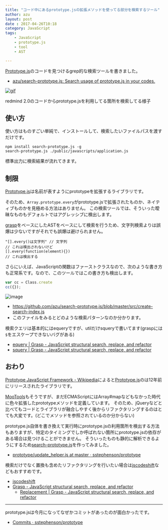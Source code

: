```yaml
---
title: "コード中にあるprototype.jsの拡張メソッドを使ってる部分を検索するツール"
author: azu
layout: post
date : 2017-04-26T10:18
category: JavaScript
tags:
    - JavaScript
    - prototype.js
    - tool
    - AST

---
```


[Prototype.js](http://prototypejs.org/ "Prototype")のコードを見つけるgrep的な検索ツールを書きました。

- [azu/search-prototype.js: Search usage of prototype.js in your codes.](https://github.com/azu/search-prototype.js "azu/search-prototype.js: Search usage of prototype.js in your codes.")

[![gif](https://media.giphy.com/media/l4FGDki3jhUbhGVSE/giphy.gif)](https://github.com/azu/search-prototype.js)

redmind 2.0のコードからprototype.jsを利用してる箇所を検索してる様子

## 使い方

使い方はものすごい単純で、インストールして、検索したいファイルパスを渡すだけです。

	npm install search-prototype.js -g
	search-prototype.js ./public/javascripts/application.js

標準出力に検索結果が流れてきます。

## 制限

[Prototype.js](http://prototypejs.org/ "Prototype")は名前が表すようにprototypeを拡張するライブラリです。

そのため、`Array.prototype.every`がprototype.jsで拡張されたものか、ネイティブものかを見極める方法はありません。
この検索ツールでは、そういった曖昧なものもデフォルトではアグレッシブに検出します。

[grasp](http://www.graspjs.com/ "grasp")をベースにしたASTをベースにして検索を行うため、文字列検索よりは誤爆は少ないですがそれでも誤爆は避けられません。

```
"[].every()は文字列" // 文字列
// これは検出されないけど
[].every(function(element){})
// これは検出する
```

さらにいえば、JavaScriptの関数はファーストクラスなので、次のような書き方も正常系です。なので、このツールではこの書き方も検出します。

```js
var cc = Class.create
cc({});
```

![image](http://efcl.info/wp-content/uploads/2017/04/26-1493170126.png)

- <https://github.com/azu/search-prototype.js/blob/master/src/create-search-index.js>
- このファイルをみるとどのような検索パターンなのか分かります。

検索クエリは基本的にはequeryですが、utilだけsqueryで書いてます(graspには`$`をエスケープできないバグがある)

- [equery | Grasp - JavaScript structural search, replace, and refactor](http://www.graspjs.com/docs/equery/)
- [squery | Grasp - JavaScript structural search, replace, and refactor](http://www.graspjs.com/docs/squery/)


## おわり

[Prototype JavaScript Framework - Wikipedia](https://en.wikipedia.org/wiki/Prototype_JavaScript_Framework "Prototype JavaScript Framework - Wikipedia")によると[Prototype.js](http://prototypejs.org/ "Prototype")のは12年前にリリースされたライブラリです。

[MooTools](https://mootools.net/ "MooTools")もそうですが、まだECMAScriptにはArray#mapなどもなかった時代に色々拡張したprototypeメソッドを定義しています。
そのため、jQueryなどと比べてもコードとライブラリが融合しやすく後からリファクタリングするのはとても大変です。(どこでメソッドを参照されているのか分からない)

prototype.js自体を書き換えて実行時にprototype.jsの利用箇所を検出する方法もありますが、特定のタイミングでしか呼ばれない箇所にprototype.jsの依存がある場合は見つけることができません。
そういったものも静的に解析できるようにするため[search-prototype.js](https://github.com/azu/search-prototype.js "search-prototype.js")を作ってみました。

- [prototype/update_helper.js at master · sstephenson/prototype](https://github.com/sstephenson/prototype/blob/master/ext/update_helper/update_helper.js "prototype/update_helper.js at master · sstephenson/prototype")

検索だけでなく置換も含めたリファクタリングを行いたい場合は[jscodeshift](https://github.com/facebook/jscodeshift "jscodeshift")などもおすすめです。

- [jscodeshift](https://github.com/facebook/jscodeshift "jscodeshift")
- [Grasp - JavaScript structural search, replace, and refactor](http://www.graspjs.com/ "Grasp - JavaScript structural search, replace, and refactor")
	- [Replacement | Grasp - JavaScript structural search, replace, and refactor](http://www.graspjs.com/docs/replace/ "Replacement | Grasp - JavaScript structural search, replace, and refactor")


----

prototype.jsは今月になってなぜかコミットがあったのが面白かったです。

- [Commits · sstephenson/prototype](https://github.com/sstephenson/prototype/commits/master "Commits · sstephenson/prototype")
